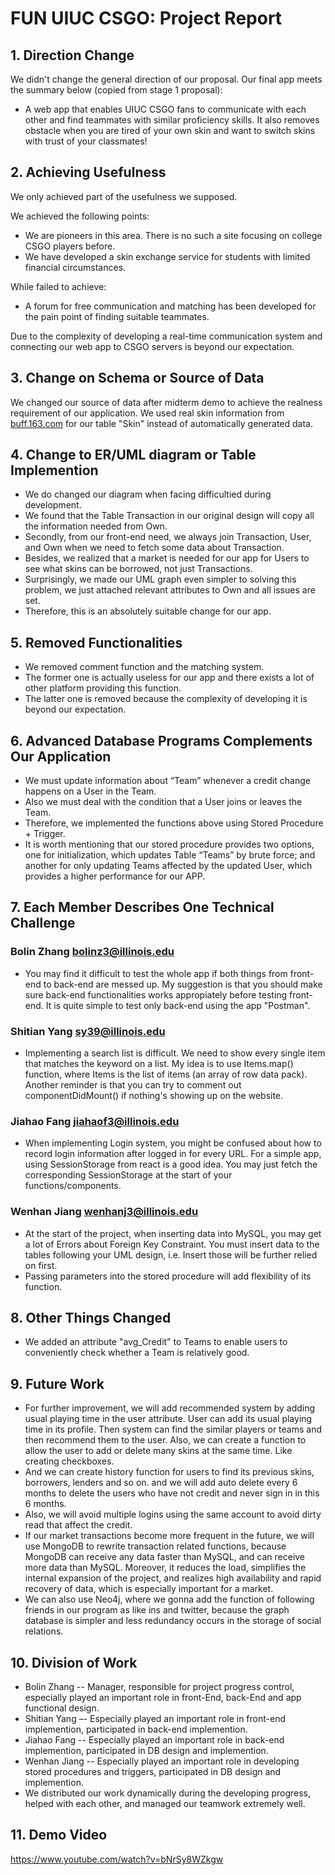 
# FUN UIUC CSGO: Project Report


## 1. Direction Change
We didn't change the general direction of our proposal. Our final app meets the summary below (copied from stage 1 proposal):

* A web app that enables UIUC CSGO fans to communicate with each other and find teammates with similar proficiency skills. It also removes obstacle when you are tired of your own skin and want to switch skins with trust of your classmates!

## 2. Achieving Usefulness
We only achieved part of the usefulness we supposed. 

We achieved the following points:
* We are pioneers in this area. There is no such a site focusing on college CSGO players before.
* We have developed a skin exchange service for students with limited financial circumstances. 

While failed to achieve:
* A forum for free communication and matching has been developed for the pain point of finding suitable teammates.

Due to the complexity of developing a real-time communication system and connecting our web app to CSGO servers is beyond our expectation.

## 3. Change on Schema or Source of Data
We changed our source of data after midterm demo to achieve the realness requirement of our application. We used real skin information from [buff.163.com](https://buff.163.com/) for our table "Skin" instead of automatically generated data.

## 4. Change to ER/UML diagram or Table Implemention
* We do changed our diagram when facing difficultied during development.
* We found that the Table Transaction in our original design will copy all the information needed from Own. 
* Secondly, from our front-end need, we always join Transaction, User, and Own when we need to fetch some data about Transaction. 
* Besides, we realized that a market is needed for our app for Users to see what skins can be borrowed, not just Transactions. 
* Surprisingly, we made our UML graph even simpler to solving this problem, we just attached relevant attributes to Own and all issues are set.
* Therefore, this is an absolutely suitable change for our app.

## 5. Removed Functionalities
* We removed comment function and the matching system. 
* The former one is actually useless for our app and there exists a lot of other platform providing this function. 
* The latter one is removed because the complexity of developing it is beyond our expectation.



## 6. Advanced Database Programs Complements Our Application
* We must update information about “Team” whenever a credit change happens on a User in the Team. 
* Also we must deal with the condition that a User joins or leaves the Team. 
* Therefore, we implemented the functions above using Stored Procedure + Trigger. 
* It is worth mentioning that our stored procedure provides two options, one for initialization, which updates Table “Teams” by brute force; and another for only updating Teams affected by the updated User, which provides a higher performance for our APP.

## 7. Each Member Describes One Technical Challenge
### Bolin Zhang bolinz3@illinois.edu
* You may find it difficult to test the whole app if both things from front-end to back-end are messed up. My suggestion is that you should make sure back-end functionalities works appropiately before testing front-end. It is quite simple to test only back-end using the app "Postman". 
### Shitian Yang sy39@illinois.edu
* Implementing a search list is difficult. We need to show every single item that matches the keyword on a list. My idea is to use Items.map() function, where Items is the list of items (an array of row data pack). Another reminder is that you can try to comment out componentDidMount() if nothing's showing up on the website.
### Jiahao Fang jiahaof3@illinois.edu
* When implementing Login system, you might be confused about how to record login information after logged in for every URL. For a simple app, using SessionStorage from react is a good idea. You may just fetch the corresponding SessionStorage at the start of your functions/components.
### Wenhan Jiang wenhanj3@illinois.edu
* At the start of the project, when inserting data into MySQL, you may get a lot of Errors about Foreign Key Constraint. You must insert data to the tables following your UML design, i.e. Insert those will be further relied on first.
* Passing parameters into the stored procedure will add flexibility of its function.


## 8. Other Things Changed
* We added an attribute "avg_Credit" to Teams to enable users to conveniently check whether a Team is relatively good.


## 9. Future Work
* For further improvement, we will add recommended system by adding usual playing time in the user attribute. User can add its usual playing time in its profile. Then system can find the similar players or teams and then recommend them to the user. Also, we can create a function to allow the user to add or delete many skins at the same time. Like creating checkboxes. 
* And we can create history function for users to find its previous skins, borrowers, lenders and so on. and we will add auto delete every 6 months to delete the users who have not credit and never sign in  in this 6 months. 
* Also, we will avoid multiple logins using the same account to avoid dirty read that affect the credit.
* If our market transactions become more frequent in the future, we will use MongoDB to rewrite transaction related functions, because MongoDB can receive any data faster than MySQL, and can receive more data than MySQL. Moreover, it reduces the load, simplifies the internal expansion of the project, and realizes high availability and rapid recovery of data, which is especially important for a market.  
* We can also use Neo4j, where we gonna add the function of following friends in our program as like ins and twitter, because the graph database is simpler and less redundancy occurs in the storage of social relations.

## 10. Division of Work
* Bolin Zhang -- Manager, responsible for project progress control, especially played an important role in front-End, back-End and app functional design.
* Shitian Yang –- Especially played an important role in front-end implemention, participated in back-end implemention.
* Jiahao Fang -- Especially played an important role in back-end implemention, participated in DB design and implemention.
* Wenhan Jiang -- Especially played an important role in developing stored procedures and triggers, participated in DB design and implemention.
* We distributed our work dynamically during the developing progress, helped with each other, and managed our teamwork extremely well.


## 11. Demo Video
https://www.youtube.com/watch?v=bNrSy8WZkgw



